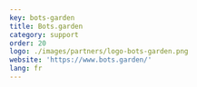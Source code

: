```yaml
---
key: bots-garden
title: Bots.garden
category: support
order: 20
logo: ./images/partners/logo-bots-garden.png
website: 'https://www.bots.garden/'
lang: fr
---
```

